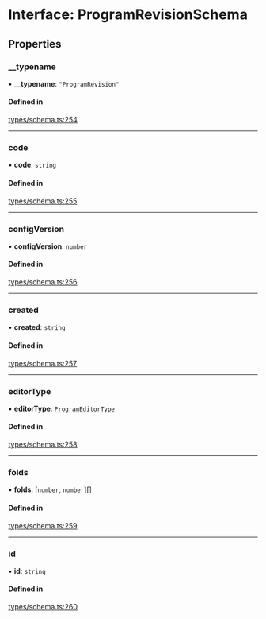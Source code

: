 # Interface: ProgramRevisionSchema

## Properties

### \_\_typename

• **\_\_typename**: ``"ProgramRevision"``

#### Defined in

[types/schema.ts:254](https://github.com/bhavjitChauhan/khan-api/blob/b7f7b44b/src/types/schema.ts#L254)

___

### code

• **code**: `string`

#### Defined in

[types/schema.ts:255](https://github.com/bhavjitChauhan/khan-api/blob/b7f7b44b/src/types/schema.ts#L255)

___

### configVersion

• **configVersion**: `number`

#### Defined in

[types/schema.ts:256](https://github.com/bhavjitChauhan/khan-api/blob/b7f7b44b/src/types/schema.ts#L256)

___

### created

• **created**: `string`

#### Defined in

[types/schema.ts:257](https://github.com/bhavjitChauhan/khan-api/blob/b7f7b44b/src/types/schema.ts#L257)

___

### editorType

• **editorType**: [`ProgramEditorType`](api/enums/ProgramEditorType.md)

#### Defined in

[types/schema.ts:258](https://github.com/bhavjitChauhan/khan-api/blob/b7f7b44b/src/types/schema.ts#L258)

___

### folds

• **folds**: [`number`, `number`][]

#### Defined in

[types/schema.ts:259](https://github.com/bhavjitChauhan/khan-api/blob/b7f7b44b/src/types/schema.ts#L259)

___

### id

• **id**: `string`

#### Defined in

[types/schema.ts:260](https://github.com/bhavjitChauhan/khan-api/blob/b7f7b44b/src/types/schema.ts#L260)
